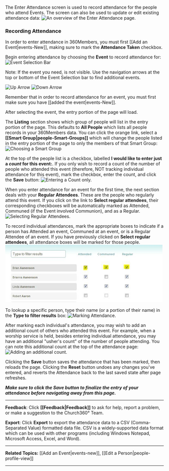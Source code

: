 The Enter Attendance screen is used to record attendance for
the people who attend Events. The screen can also be used to update or
edit existing attendance data: ![An overview of the Enter Attendance
page.](Enter_Attendance.PNG "An overview of the Enter Attendance page.")

### Recording Attendance

In order to enter attendance in 360Members, you must first [[Add an
Event|events-New]], making sure to mark the **Attendance Taken**
checkbox.

Begin entering attendance by choosing the **Event** to record attendance
for: ![Event Selection
Bar](Attendance_event_selection_bar.PNG "Event Selection Bar")

Note: If the event you need, is not visible. Use the navigation arrows
at the top or bottom of the Event Selection bar to find additional
events.

![Up
Arrow](Attendance_event_selection_bar_up_arrow.png "Up Arrow")
![Down
Arrow](Attendance_event_selection_bar_down_arrow.png "Down Arrow")

Remember that in order to record attendance for an event, you must first
make sure you have [[added the event|events-New]].

After selecting the event, the entry portion of the page will load.

The **Listing** section shows which group of people will list in the
entry portion of the page. This defaults to **All People** which lists
all people records in your 360Members data. You can click the orange
link, select a **[[Smart Group|people-Smart-Groups]]** which will
change the people listed in the entry portion of the page to only the
members of that Smart Group: ![Choosing a Smart
Group](Enter_Attendance_04.JPG "Choosing a Smart Group")

At the top of the people list is a checkbox, labelled **I would like to
enter just a *count* for this event:**. If you only wish to record a
count of the number of people who attended this event (therefore, NOT
tracking individual attendance for this event), mark the checkbox, enter
the count, and click the **Save** button: ![Entering a Count
only.](Enter_Attendance_05.JPG "Entering a Count only.")

When you enter attendance for an event for the first time, the next
section deals with your **Regular Attendees**. These are the people who
regularly attend this event. If you click on the link to **Select
regular attendees**, their corresponding checkboxes will be
automatically marked as Attended, Communed (if the Event involved
Communion), and as a Regular. ![Selecting Regular
Attendees.](Enter_Attendance_06.JPG "Selecting Regular Attendees.")

To record individual attendances, mark the appropriate boxes to indicate
if a person has Attended an event, Communed at an event, or is a Regular
Attendee of an event. If you have previously clicked on **Select regular
attendees**, all attendance boxes will be marked for those people.
![Marking Attendance.](Enter_Attendance_07.JPG "Marking Attendance.")

To lookup a specific person, type their name (or a portion of their
name) in the **Type to filter results** box: ![Marking
Attendance.](Enter_Attendance_08.JPG "Marking Attendance.")

After marking each individual's attendance, you may wish to add an
additional count of others who attended this event. For example, when a
worship service is held, besides entering individual attendance, you may
have an additional "usher's count" of the number of people attending.
You can note this additional count at the top of the attendance page:
![Adding an additional
count.](Enter_Attendance_09.JPG "Adding an additional count.")

Clicking the **Save** button saves the attendance that has been marked,
then reloads the page. Clicking the **Reset** button undoes any changes
you've entered, and reverts the Attendance back to the last saved state
after page refreshes.

***Make sure to click the Save button to finalize the entry of your
attendance before navigating away from this page.***

* * * * *

**Feedback**: Click **[[Feedback|Feedback]]** to ask for help, report a problem, or
make a suggestion to the Church360° Team.

**Export**: Click **Export** to export the attendance data to a CSV
(Comma-Separated Value) formatted data file. CSV is a widely-supported
data format which can be used with other programs (including Windows
Notepad, Microsoft Access, Excel, and Word).

* * * * *

**Related Topics:** [[Add an Event|events-new]], [[Edit a
Person|people-profile-view]]

* * * * *
